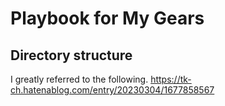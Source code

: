 # Playbook for My Gears

## Directory structure

I greatly referred to the following.
https://tk-ch.hatenablog.com/entry/20230304/1677858567
